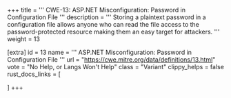 +++
title = '''
CWE-13: ASP.NET Misconfiguration: Password in Configuration File
'''
description	= '''
Storing a plaintext password in a configuration file allows anyone who can read the file access to the password-protected resource making them an easy target for attackers.
'''
weight = 13

[extra]
id = 13
name = '''
ASP.NET Misconfiguration: Password in Configuration File
'''
url = "https://cwe.mitre.org/data/definitions/13.html"
vote = "No Help, or Langs Won't Help"
class = "Variant"
clippy_helps = false
rust_docs_links = [
	
]
+++
